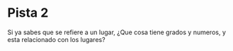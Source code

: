 # Pista 2

Si ya sabes que se refiere a un lugar, ¿Que cosa tiene grados y numeros, y esta relacionado con los lugares?
